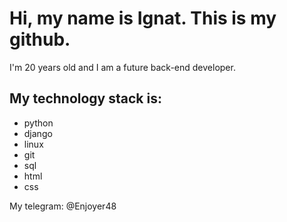 # Hi, my name is Ignat. This is my github.

I'm 20 years old and I am a future back-end developer.

## My technology stack is:
- python
- django
- linux
- git
- sql
- html
- css

My telegram: @Enjoyer48

<!---
rugnt/rugnt is a ✨ special ✨ repository because its `README.md` (this file) appears on your GitHub profile.
You can click the Preview link to take a look at your changes.
--->

